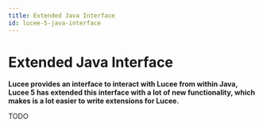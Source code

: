 ```yaml
---
title: Extended Java Interface
id: lucee-5-java-interface
---
```


# Extended Java Interface #

**Lucee provides an interface to interact with Lucee from within Java, Lucee 5 has extended this interface with a lot of new functionality, which makes is a lot easier to write extensions for Lucee.**

TODO
